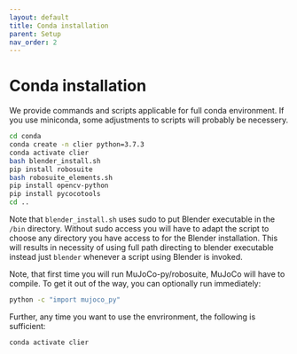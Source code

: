 ```yaml
---
layout: default
title: Conda installation
parent: Setup
nav_order: 2
---
```


# Conda installation

We provide commands and scripts applicable for full conda environment. If you use miniconda, some adjustments to scripts will probably be necessery.
```bash
cd conda
conda create -n clier python=3.7.3
conda activate clier
bash blender_install.sh
pip install robosuite
bash robosuite_elements.sh
pip install opencv-python
pip install pycocotools
cd ..
```
Note that `blender_install.sh` uses sudo to put Blender executable in the `/bin` directory. Without sudo access you will have to adapt the script to choose any directory you have access to for the Blender installation. This will results in necessity of using full path directing to blender executable instead just `blender` whenever a script using Blender is invoked.

Note, that first time you will run MuJoCo-py/robosuite, MuJoCo will have to compile. To get it out of the way, you can optionally run immediately:
```bash
python -c "import mujoco_py"
```

Further, any time you want to use the envrironment, the following is sufficient:
```bash
conda activate clier
```
